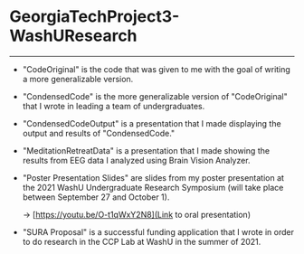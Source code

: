 # GeorgiaTechProject3-WashUResearch
---------------------------------------------------------------------------------------------------------------------------------------
- "CodeOriginal" is the code that was given to me with the goal of writing a more generalizable version.

- "CondensedCode" is the more generalizable version of "CodeOriginal" that I wrote in leading a team of undergraduates.

- "CondensedCodeOutput" is a presentation that I made displaying the output and results of "CondensedCode."

- "MeditationRetreatData" is a presentation that I made showing the results from EEG data I analyzed using Brain Vision Analyzer.

- "Poster Presentation Slides" are slides from my poster presentation at the 2021 WashU Undergraduate Research Symposium (will take place between September 27 and October 1).

  -> [https://youtu.be/O-t1qWxY2N8](Link to oral presentation)

- "SURA Proposal" is a successful funding application that I wrote in order to do research in the CCP Lab at WashU in the summer of 2021.
